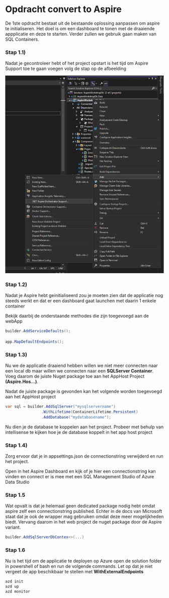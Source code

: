 # Opdracht convert to Aspire
 
 De 1ste opdracht bestaat uit de bestaande oplossing aanpassen om aspire te initialiseren. Het doel is om een dashboard te tonen met de draaiende appplicatie en deze te starten. Verder zullen we gebruik gaan maken van SQL Containers.

 ### Stap 1.1)
 Nadat je gecontroleer hebt of het project opstart is het tijd om Aspire Support toe te gaan voegen volg de stap op de afbeelding

![alt text](image.png)

### Stap 1.2)
Nadat je Aspire hebt geinitialiseerd zou je moeten zien dat de applicatie nog steeds werkt en dat er een dashboard gaat launchen met daarin 1 enkele container

Bekijk daarbij de onderstaande methodes die zijn toegevoegd aan de webApp

```c#
builder.AddServiceDefaults();

app.MapDefaultEndpoints();
```

### Stap 1.3)
Nu we de applicatie draaiend hebben willen we niet meer connecten naar een local db maar willen we connecten naar een **SQLServer Container**. Voeg daarom de juiste Nuget package toe aan het AppHost Project **(Aspire.Hos...)**.

Nadat de juiste package is gevonden kan het volgende worden toegevoegd aan het AppHost project

```c#
var sql = builder.AddSqlServer("mysqlservername")
                .WithLifetime(ContainerLifetime.Persistent)
                .AddDatabase("mydatabasename");
```

Nu dien je de database te koppelen aan het project. Probeer met behulp van intellisense te kijken hoe je de database koppelt in het app host project

### Stap 1.4)

Zorg ervoor dat je in appsettings.json de connectionstring verwijderd en run het project.

Open in het Aspire Dashboard en kijk of je hier een connectionstring kan vinden en connect er is mee met een SQL Management Studio of Azure Data Studio

### Stap 1.5

Wat opvalt is dat je helemaal geen dedicated package nodig hebt omdat aspire zelf een connectionstring published. Echter in de docs van Microsoft staat dat je ook de wrapper mag gebruiken omdat deze meer mogelijkheden biedt. Vervang daarom in het web project de nuget package door de Aspire variant.

```c#
builder.AddSqlServerDbContex<>(...)
```

### Stap 1.6
Nu is het tijd om de applicatie te deployen op Azure open de solution folder in powershell of bash en run de volgende commands. Let op dat je niet vergeet de app beschikbaar te stellen met **WithExternalEndpoints**

```pshell
azd init
azd up
azd monitor
```